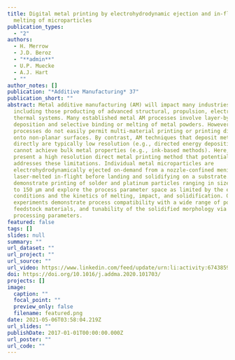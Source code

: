 ```yaml
---
title: Digital metal printing by electrohydrodynamic ejection and in-flight
  melting of microparticles
publication_types:
  - "2"
authors:
  - H. Merrow
  - J.D. Beroz
  - "**admin**"
  - U.P. Muecke
  - A.J. Hart
  - ""
author_notes: []
publication: "*Additive Manufacturing* 37"
publication_short: ""
abstract: Metal additive manufacturing (AM) will impact many industries,
  including those producting of advanced structural, propulsion, electronic, and
  thermal systems. Many established metal AM processes involve layer-by-layer
  deposition and selective binding or melting of metal powders. However, these
  processes do not easily permit multi-material printing or printing directly
  onto non-planar surfaces. By contrast, AM techniques that deposit metal
  directly are typically low resolution (e.g., directed energy deposition), or
  cannot achieve bulk metal properties (e.g., ink-based methods). Here, we
  present a high resolution direct metal printing method that potentially
  addresses these limitations. Individual metal microparticles are
  electrohydrodynamically ejected on-demand from a nozzle-confined meniscus and
  laser-melted in-flight before landing and solidifying on a substrate. We
  demonstrate printing of solder and platinum particles ranging in size from 30
  to 150 µm and explore the process parameter space as limited by the ejection
  conditions and the kinetics of melting, impact, and solidification. Our
  experiments demonstrate process compatibility with a wide range of powder
  feedstock materials, and tunability of the solidified morphology via the laser
  processing parameters.
featured: false
tags: []
slides: null
summary: ""
url_dataset: ""
url_project: ""
url_source: ""
url_video: https://www.linkedin.com/feed/update/urn:li:activity:6743859465503723520/
doi: https://doi.org/10.1016/j.addma.2020.101703/
projects: []
image:
  caption: ""
  focal_point: ""
  preview_only: false
  filename: featured.png
date: 2021-05-06T03:58:04.219Z
url_slides: ""
publishDate: 2017-01-01T00:00:00.000Z
url_poster: ""
url_code: ""
---
```

